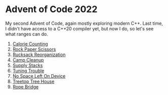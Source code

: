 # Advent of Code 2022

My second Advent of Code, again mostly exploring modern C++. Last time,
I didn't have access to a C++20 compiler yet, but now I do, so let's
see what ranges can do.

1. [Calorie Counting](https://adventofcode.com/2022/day/1)
2. [Rock Paper Scissors](https://adventofcode.com/2022/day/2)
3. [Rucksack Reorganization](https://adventofcode.com/2022/day/3)
4. [Camp Cleanup](https://adventofcode.com/2022/day/4)
5. [Supply Stacks](https://adventofcode.com/2022/day/5)
6. [Tuning Trouble](https://adventofcode.com/2022/day/6)
7. [No Space Left On Device](https://adventofcode.com/2022/day/7)
8. [Treetop Tree House](https://adventofcode.com/2022/day/8)
9. [Rope Bridge](https://adventofcode.com/2022/day/9)
